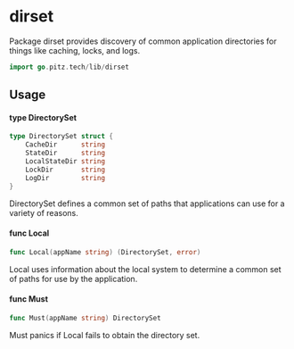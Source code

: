 # dirset

Package dirset provides discovery of common application directories for things
like caching, locks, and logs.

```go
import go.pitz.tech/lib/dirset
```

## Usage

#### type DirectorySet

```go
type DirectorySet struct {
	CacheDir      string
	StateDir      string
	LocalStateDir string
	LockDir       string
	LogDir        string
}
```

DirectorySet defines a common set of paths that applications can use for a
variety of reasons.

#### func Local

```go
func Local(appName string) (DirectorySet, error)
```

Local uses information about the local system to determine a common set of paths
for use by the application.

#### func Must

```go
func Must(appName string) DirectorySet
```

Must panics if Local fails to obtain the directory set.
